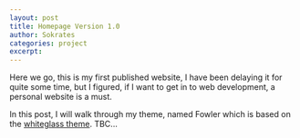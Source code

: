 ```yaml
---
layout: post
title: Homepage Version 1.0
author: Sokrates
categories: project
excerpt: 
---
```

Here we go, this is my first published website, I have been delaying it for quite some time, but I figured, if I want to get in to web development, a personal website is a must.   
<!-- more -->

In this post, I will walk through my theme, named Fowler which is based on the [whiteglass theme](https://github.com/yous/whiteglass).
TBC...

<!-- I have finally bought my own domain (sokrateslamprou.com). -->
